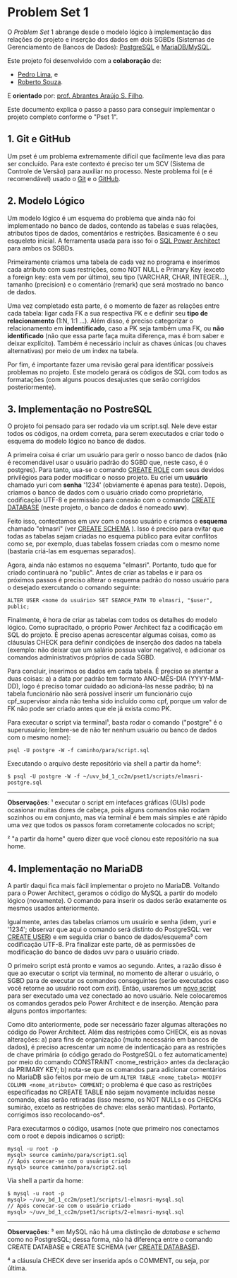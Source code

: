 # Problem Set 1
O _Problem Set_ 1 abrange desde o modelo lógico à implementação das relações do projeto e inserção dos dados em dois SGBDs (Sistemas de Gerenciamento de Bancos de Dados): [PostgreSQL](https://www.postgresql.org "Página Inicial PostgreSQL") e [MariaDB/MySQL](https://mariadb.org "Página Inicial MariaDB").

Este projeto foi desenvolvido com a **colaboração** de:
- [Pedro Lima](https://github.com/PedroLimaCarari "Perfil do Pedro Lima"), e
- [Roberto Souza](https://github.com/RobertoBSZ "Perfil do Roberto Souza").

E **orientado** por: [prof. Abrantes Araújo S. Filho](https://github.com/abrantesasf "Perfil do prof. Abrantes Araújo S. Filho").

Este documento explica o passo a passo para conseguir implementar o projeto completo conforme o "Pset 1".

## 1. Git e GitHub
Um pset é um problema extremamente difícil que facilmente leva dias para ser concluído. Para este contexto é preciso ter um SCV (Sistema de Controle de Versão) para auxiliar no processo. Neste problema foi (e é recomendável) usado o [Git](https://git-scm.com/book/pt-br/v2 "Documentação do Git") e o [GitHub](https://docs.github.com/pt "Documentação do GitHub").

## 2. Modelo Lógico
Um modelo lógico é um esquema do problema que ainda não foi implementado no banco de dados, contendo as tabelas e suas relações, atributos tipos de dados, comentários e restrições. Basicamente é o seu esqueleto inicial. A ferramenta usada para isso foi o [SQL Power Architect](http://www.bestofbi.com/page/architect "SQL Power Architect") para ambos os SGBDs.

Primeiramente criamos uma tabela de cada vez no programa e inserimos cada atributo com suas restrições, como NOT NULL e Primary Key (exceto a foreign key: esta vem por último), seu tipo (VARCHAR, CHAR, INTEGER...), tamanho (precision) e o comentário (remark) que será mostrado no banco de dados.

Uma vez completado esta parte, é o momento de fazer as relações entre cada tabela: ligar cada FK a sua respectiva PK e e definir seu **tipo de relacionamento** (1:N, 1:1 ...). Além disso, é preciso categorizar o relacionamento em **indentificado**, caso a PK seja também uma FK, ou **não identificado** (não que essa parte faça muita diferença, mas é bom saber e deixar explícito). Também é necessário incluir as chaves únicas (ou chaves alternativas) por meio de um index na tabela. 

Por fim, é importante fazer uma revisão geral para identificar possíveis problemas no projeto. Este modelo gerará os códigos de SQL com todos as formatações (com alguns poucos desajustes que serão corrigidos posteriormente).

## 3. Implementação no PostreSQL
O projeto foi pensado para ser rodado via um script.sql. Nele deve estar todos os códigos, na ordem correta, para serem executados e criar todo o esquema do modelo lógico no banco de dados.

A primeira coisa é criar um usuário para gerir o nosso banco de dados (não é recomendável usar o usuário padrão do SGBD que, neste caso, é o postgres). Para tanto, usa-se o comando [CREATE ROLE](https://www.postgresql.org/docs/14/sql-createrole.html "Documentação PostgreSQL: CREATE ROLE") com seus devidos privilégios para poder modificar o nosso projeto. Eu criei um **usuário** chamado yuri com **senha** '1234' (obviamente é apenas para teste). Depois, criamos o banco de dados com o usuário criado como proprietário, codificação UTF-8 e permissão para conexão com o comando [CREATE DATABASE](https://www.postgresql.org/docs/14/sql-createdatabase.html "Documentação PostgreSQL: CREATE DATABASE")  (neste projeto, o banco de dados é nomeado **uvv**).

Feito isso, contectamos em uvv com o nosso usuário e criamos o **esquema** chamado "elmasri" (ver [CREATE SCHEMA](https://www.postgresql.org/docs/14/sql-createschema.html "Documentação PostgreSQL: CREATE SCHEMA") ). Isso é preciso para evitar que todas as tabelas sejam criadas no esquema público para evitar conflitos como se, por exemplo, duas tabelas fossem criadas com o mesmo nome (bastaria criá-las em esquemas separados). 

Agora, ainda não estamos no esquema "elmasri". Portanto, tudo que for criado continuará no "public". Antes de criar as tabelas e ir para os próximos passos é preciso alterar o esquema padrão do nosso usuário para o desejado exercutando o comando seguinte:

    ALTER USER <nome do usuário> SET SEARCH_PATH TO elmasri, "$user", public;

Finalmente, é hora de criar as tabelas com todos os detalhes do modelo lógico. Como supracitado, o próprio Power Architect faz a codificação em SQL do projeto. É preciso apenas acrescentar algumas coisas, como as cláusulas CHECK para definir condições de inserção dos dados na tabela (exemplo: não deixar que um salário possua valor negativo), e adicionar os comandos administrativos próprios de cada SGBD.

Para concluir, inserimos os dados em cada tabela. É preciso se atentar a duas coisas: a) a data por padrão tem formato ANO-MÊS-DIA (YYYY-MM-DD), logo é preciso tomar cuidado ao adicioná-las nesse padrão; b) na tabela funcionário não será possível inserir um funcionário cujo cpf_supervisor ainda não tenha sido incluído como cpf, porque um valor de FK não pode ser criado antes que ele já exista como PK.

Para executar o script via terminal¹, basta rodar o comando ("postgre" é o superusuário; lembre-se de não ter nenhum usuário ou banco de dados com o mesmo nome): 

    psql -U postgre -W -f caminho/para/script.sql

Executando o arquivo deste repositório via shell a partir da home²: 

    $ psql -U postgre -W -f ~/uvv_bd_1_cc2m/pset1/scripts/elmasri-postgre.sql

------------

**Observações**: ¹ executar o script em intefaces gráficas (GUIs) pode ocasionar muitas dores de cabeça, pois alguns comandos não rodam sozinhos ou em conjunto, mas via terminal é bem mais simples e até rápido uma vez que todos os passos foram corretamente colocados no script; 

² "a partir da home" quero dizer que você clonou este repositório na sua home.

## 4. Implementação no MariaDB
A partir daqui fica mais fácil implementar o projeto no MariaDB. Voltando para o Power Architect, geramos o código do MySQL a partir do modelo lógico (novamente). O comando para inserir os dados serão exatamente os mesmos usados anteriormente.

Igualmente, antes das tabelas criamos um usuário e senha (idem, yuri e '1234'; observar que aqui o comando será distinto do PostgreSQL: ver [CREATE USER](https://dev.mysql.com/doc/refman/8.0/en/create-user.html "Documentação MySQL: CREATE USER")) e em seguida criar o banco de dados/esquema³ com codificação UTF-8. Pra finalizar este parte, dê as permissões de modificação do banco de dados uvv para o usuário criado.

O primeiro script está pronto e vamos ao segundo. Antes, a razão disso é que ao executar o script via terminal, no momento de alterar o usuário, o SGBD para de executar os comandos conseguintes (serão executados caso você retorne ao usuário root com _exit_). Então, usaremos um [novo script](https://github.com/yurisoaresm/uvv_bd_1_cc2m/blob/readme/pset1/scripts/2-elmasri-mysql.sql "2-elmasri-mysql.sql") para ser executado uma vez conectado ao novo usuário. Nele colocaremos os comandos gerados pelo Power Architect e de inserção. Atenção para alguns pontos importantes:

Como dito anteriormente, pode ser necessário fazer algumas alterações no código do Power Architect. Além das restrições como CHECK, eis as novas alterações: a) para fins de organização (muito necessário em bancos de dados), é preciso acrescentar um nome de indenticação para as restrições de chave primária (o código gerado do PostgreSQL o fez automaticamente) por meio do comando CONSTRAINT <nome_restrição> antes da declaração da PRIMARY KEY; b) nota-se que os comandos para adicionar comentários no MariaDB são feitos por meio de um `ALTER TABLE <nome_tabela> MODIFY COLUMN <nome_atributo> COMMENT`; o problema é que caso as restrições especificadas no CREATE TABLE não sejam novamente incluídas nesse comando, elas serão retiradas (isso mesmo, os NOT NULLs e os CHECKs sumirão, exceto as restrições de chave: elas serão mantidas). Portanto, corrigimos isso recolocando-os⁴. 

Para executarmos o código, usamos (note que primeiro nos conectamos com o root e depois indicamos o script):

    mysql -u root -p 
    mysql> source caminho/para/script1.sql
    // Após conecar-se com o usuário criado
    mysql> source caminho/para/script2.sql

Via shell a partir da home:

    $ mysql -u root -p 
    mysql> ~/uvv_bd_1_cc2m/pset1/scripts/1-elmasri-mysql.sql
    // Após conecar-se com o usuário criado
    mysql> ~/uvv_bd_1_cc2m/pset1/scripts/2-elmasri-mysql.sql

------------

**Observações**: ³ em MySQL não há uma distinção de _database_ e _schema_ como no PostgreSQL; dessa forma, não há diferença entre o comando CREATE DATABASE e CREATE SCHEMA (ver [CREATE DATABASE](https://dev.mysql.com/doc/refman/8.0/en/create-database.html "Documentação MySQL: CREATE DATABASE")).

⁴ a cláusula CHECK deve ser inserida após o COMMENT, ou seja, por última.